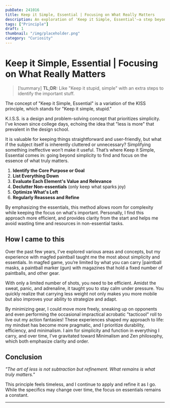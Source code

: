 ```yaml
---
pubDate: 241016
title: Keep it Simple, Essential | Focusing on What Really Matters
description: An exploration of 'Keep it Simple, Essential'—a step beyond the KISS principle. Learn how this approach helps identify what truly matters and why I adopted it.
tags: ["Principle"]
draft: 1
thumbnail: "/img/placeholder.png" 
category: "Curiosity"
---
```


# Keep it Simple, Essential | Focusing on What Really Matters

> [!summary] **TL;DR:**
> Like "Keep it stupid, simple" with an extra steps to identify the important stuff.

The concept of "Keep it Simple, Essential" is a variation of the KISS principle, which stands for "Keep it simple, stupid."

K.I.S.S. is a design and problem-solving concept that prioritizes simplicity. I've known since college days, echoing the idea that "less is more" that prevalent in the design school.

It is valuable for keeping things straightforward and user-friendly, but what if the subject itself is inherently cluttered or unnecessary? Simplifying something ineffective won’t make it useful. That’s where Keep it Simple, Essential comes in: going beyond simplicity to find and focus on the essence of what truly matters.

1. **Identify the Core Purpose or Goal**
2. **List Everything Down**
3. **Evaluate Each Element's Value and Relevance**
4. **Declutter Non-essentials** (only keep what sparks joy)
5. **Optimize What's Left**
6. **Regularly Reassess and Refine**

By emphasizing the essentials, this method allows room for complexity while keeping the focus on what's important. Personally, I find this approach more efficient, and provides clarity from the start and helps me avoid wasting time and resources in non-essential tasks.

## How I came to this

Over the past few years, I’ve explored various areas and concepts, but my experience with magfed paintball taught me the most about simplicity and essentials. In magfed game, you’re limited by what you can carry  |paintball masks, a paintball marker (gun) with magazines that hold a fixed number of paintballs, and other gear.

With only a limited number of shots, you need to be efficient. Amidst the sweat, panic, and adrenaline, it taught you to stay calm under pressure. You quickly realize that carrying less weight not only makes you more mobile but also improves your ability to strategize and adapt.

By minimizing gear, I could move more freely, sneaking up on opponents and even performing the occasional impractical acrobatic "tacticool" roll to live out my action fantasies! These experiences shaped my approach to life: my mindset has become more pragmatic, and I prioritize durability, efficiency, and minimalism. I aim for simplicity and function in everything I carry, and over time, I’ve gravitated toward Minimalism and Zen philosophy, which both emphasize clarity and order.

## Conclusion

*"The art of less is not subtraction but refinement. What remains is what truly matters."*

This principle feels timeless, and I continue to apply and refine it as I go. While the specifics may change over time, the focus on essentials remains a constant.


---
